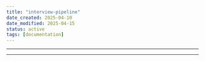 ```yaml
---
title: "interview-pipeline"
date_created: 2025-04-10
date_modified: 2025-04-15
status: active
tags: [documentation]
---
```


---

---


